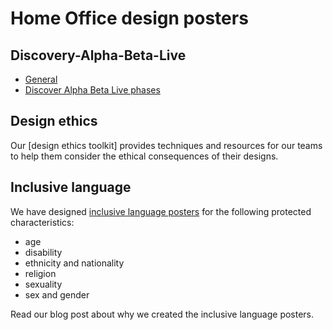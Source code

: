 
# Home Office design posters

## Discovery-Alpha-Beta-Live

* [General](https://github.com/UKHomeOffice/posters/blob/master/design/discovery-alpha-beta-live/DiscoveryAlphaBetaLive_OnePage.pdf)
* [Discover Alpha Beta Live phases](https://github.com/UKHomeOffice/posters/blob/master/design/discovery-alpha-beta-live/DiscoveryAlphaBetaLive_Individual.pdf)

## Design ethics
Our [design ethics toolkit] provides techniques and resources for our teams to help them consider the ethical consequences of their designs.

## Inclusive language
We have designed [inclusive language posters](https://github.com/UKHomeOffice/posters/tree/master/design/Inclusive%20language) for the following protected characteristics:
* age
* disability
* ethnicity and nationality
* religion
* sexuality
* sex and gender
 
Read our blog post about why we created the inclusive language posters.

